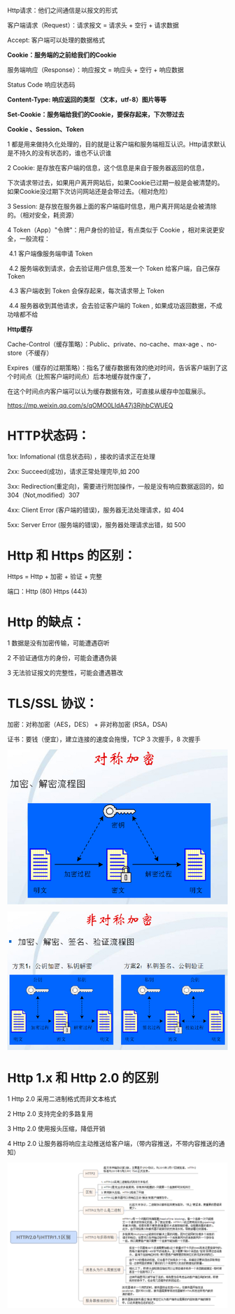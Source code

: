 Http请求：他们之间通信是以报文的形式

客户端请求（Request）：请求报文 = 请求头 + 空行 + 请求数据

Accept: 客户端可以处理的数据格式

**Cookie：服务端的之前给我们的Cookie**

服务端响应（Response）：响应报文 = 响应头 + 空行 + 响应数据

Status Code 响应状态码

**Content-Type:  响应返回的类型 （文本，utf-8）图片等等**

**Set-Cookie：服务端给我们的Cookie，要保存起来，下次带过去**



**Cookie 、Session、Token**

1 都是用来做持久化处理的，目的就是让客户端和服务端相互认识。Http请求默认是不持久的没有状态的，谁也不认识谁

2 Cookie: 是存放在客户端的信息，这个信息是来自于服务器返回的信息，

下次请求带过去，如果用户离开网站后，如果Cookie已过期一般是会被清楚的。如果Cookie没过期下次访问网站还是会带过去。（相对危险）

3 Session: 是存放在服务器上面的客户端临时信息，用户离开网站是会被清除的。（相对安全，耗资源）

4 Token（App）"令牌"：用户身份的验证，有点类似于 Cookie  ，相对来说更安全，一般流程：

​	4.1 客户端像服务端申请 Token

​	4.2 服务端收到请求，会去验证用户信息,签发一个 Token 给客户端，自己保存 Token

​	4.3 客户端收到 Token 会保存起来，每次请求带上 Token 

​	4.4 服务器收到其他请求，会去验证客户端的 Token , 如果成功返回数据，不成功啥都不给

**Http缓存**

Cache-Control（缓存策略）：Public、private、no-cache、max-age  、no-store（不缓存）

Expires（缓存的过期策略）：指名了缓存数据有效的绝对时间，告诉客户端到了这个时间点（比照客户端时间点）后本地缓存就作废了，

在这个时间点内客户端可以认为缓存数据有效，可直接从缓存中加载展示。

https://mp.weixin.qq.com/s/qOMO0LIdA47j3RjhbCWUEQ

 

# HTTP状态码：

1xx:  Infomational (信息状态码) ，接收的请求正在处理

2xx:  Succeed(成功)，请求正常处理完毕,如 200

3xx:  Redirection(重定向)，需要进行附加操作，一般是没有响应数据返回的，如 304（Not,modified）307 

4xx: Client Error (客户端的错误)，服务器无法处理请求，如  404

5xx: Server Error (服务端的错误)，服务器处理请求出错，如  500



# Http 和 Https 的区别：

Https = Http + 加密 + 验证 + 完整

端口：Http (80)  Https (443)



# Http 的缺点：

1 数据是没有加密传输，可能遭遇窃听

2 不验证通信方的身份，可能会遭遇伪装

3 无法验证报文的完整性，可能会遭遇篡改



# TLS/SSL 协议：

加密：对称加密（AES，DES） + 非对称加密  (RSA，DSA)

证书：要钱（便宜），建立连接的速度会拖慢，TCP  3 次握手，8 次握手

![对称加密](01_http%E5%9F%BA%E7%A1%80.assets/%E5%AF%B9%E7%A7%B0%E5%8A%A0%E5%AF%86-16664182301933-16664182317134.jpg)



![对称加密](01_http%E5%9F%BA%E7%A1%80.assets/%E9%9D%9E%E5%AF%B9%E7%A7%B0%E5%8A%A0%E5%AF%86-16664182159552.jpg)







# Http 1.x 和 Http 2.0 的区别

1 Http 2.0 采用二进制格式而非文本格式

2 Http 2.0 支持完全的多路复用

3 Http 2.0 使用报头压缩，降低开销

4 Http 2.0  让服务器将响应主动推送给客户端，（带内容推送，不带内容推送的通知）



![Http1.0和Http2.0的区别](01_http%E5%9F%BA%E7%A1%80.assets/Http1.0%E5%92%8CHttp2.0%E7%9A%84%E5%8C%BA%E5%88%AB-16664182703065.png)





